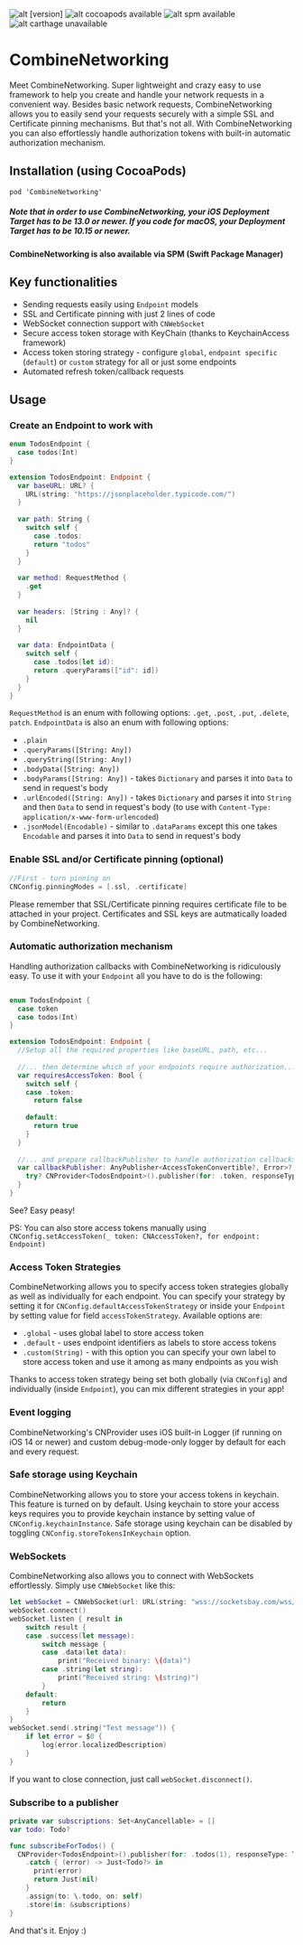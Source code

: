 ![alt [version]](https://img.shields.io/github/v/release/neothXT/CombineNetworking) ![alt cocoapods available](https://img.shields.io/badge/Cocoapods-available-green) ![alt spm available](https://img.shields.io/badge/SPM-available-green) ![alt carthage unavailable](https://img.shields.io/badge/Carthage-unavailable-red)

# CombineNetworking
Meet CombineNetworking. Super lightweight and crazy easy to use framework to help you create and handle your network requests in a convenient way.
Besides basic network requests, CombineNetworking allows you to easily send your requests securely with a simple SSL and Certificate pinning mechanisms. But that's not all. With CombineNetworking you can also effortlessly handle authorization tokens with built-in automatic authorization mechanism.

## Installation (using CocoaPods)

`pod 'CombineNetworking'`

##### Note that in order to use CombineNetworking, your iOS Deployment Target has to be 13.0 or newer. If you code for macOS, your Deployment Target has to be 10.15 or newer.

#### CombineNetworking is also available via SPM (Swift Package Manager)

## Key functionalities
- Sending requests easily using `Endpoint` models
- SSL and Certificate pinning with just 2 lines of code
- WebSocket connection support with `CNWebSocket`
- Secure access token storage with KeyChain (thanks to KeychainAccess framework)
- Access token storing strategy - configure `global`, `endpoint specific` (`default`) or `custom` strategy for all or just some endpoints
- Automated refresh token/callback requests

## Usage

### Create an Endpoint to work with
```Swift
enum TodosEndpoint {
  case todos(Int)
}

extension TodosEndpoint: Endpoint {
  var baseURL: URL? {
    URL(string: "https://jsonplaceholder.typicode.com/")
  }
	
  var path: String {
    switch self {
      case .todos:
      return "todos"
    }
  }
	
  var method: RequestMethod {
    .get
  }
	
  var headers: [String : Any]? {
    nil
  }
	
  var data: EndpointData {
    switch self {
      case .todos(let id):
      return .queryParams(["id": id])
    }
  }
}
```

`RequestMethod` is an enum with following options: `.get`, `.post`, `.put`, `.delete`, `patch`.
`EndpointData` is also an enum with following options: 
- `.plain`
- `.queryParams([String: Any])`
- `.queryString([String: Any])`
- `.bodyData([String: Any])`
- `.bodyParams([String: Any])` - takes `Dictionary` and parses it into `Data` to send in request's body
- `.urlEncoded([String: Any])` - takes `Dictionary` and parses it into `String` and then `Data` to send in request's body (to use with `Content-Type: application/x-www-form-urlencoded`)
- `.jsonModel(Encodable)` - similar to `.dataParams` except this one takes `Encodable` and parses it into `Data` to send in request's body

### Enable SSL and/or Certificate pinning (optional)

```Swift
//First - turn pinning on
CNConfig.pinningModes = [.ssl, .certificate]
```

Please remember that SSL/Certificate pinning requires certificate file to be attached in your project. Certificates and SSL keys are autmatically loaded by CombineNetworking.

### Automatic authorization mechanism

Handling authorization callbacks with CombineNetworking is ridiculously easy. To use it with your `Endpoint` all you have to do is the following:

```Swift

enum TodosEndpoint {
  case token
  case todos(Int)
}

extension TodosEndpoint: Endpoint {
  //Setup all the required properties like baseURL, path, etc...
		
  //... then determine which of your endpoints require authorization...
  var requiresAccessToken: Bool {
    switch self {
    case .token:
      return false
     
    default:
      return true
    }
  }
	
  //... and prepare callbackPublisher to handle authorization callbacks
  var callbackPublisher: AnyPublisher<AccessTokenConvertible?, Error>? {
    try? CNProvider<TodosEndpoint>().publisher(for: .token, responseType: CNAccessToken?.self).asAccessTokenConvertible()
  }
}
```

See? Easy peasy!

PS: You can also store access tokens manually using `CNConfig.setAccessToken(_ token: CNAccessToken?, for endpoint: Endpoint)`

### Access Token Strategies

CombineNetworking allows you to specify access token strategies globally as well as individually for each endpoint. You can specify your strategy by setting it for `CNConfig.defaultAccessTokenStrategy` or inside your `Endpoint` by setting value for field `accessTokenStrategy`.
Available options are:
- `.global` - uses global label to store access token
- `.default` - uses endpoint identifiers as labels to store access tokens
- `.custom(String)` - with this option you can specify your own label to store access token and use it among as many endpoints as you wish

Thanks to access token strategy being set both globally (via `CNConfig`) and individually (inside `Endpoint`), you can mix different strategies in your app!

### Event logging

CombineNetworking's CNProvider uses iOS built-in Logger (if running on iOS 14 or newer) and custom debug-mode-only logger by default for each and every request.

### Safe storage using Keychain

CombineNetworking allows you to store your access tokens in keychain. This feature is turned on by default. Using keychain to store your access keys requires you to provide keychain instance by setting value of `CNConfig.keychainInstance`.
Safe storage using keychain can be disabled by toggling `CNConfig.storeTokensInKeychain` option.

### WebSockets

CombineNetworking also allows you to connect with WebSockets effortlessly. Simply use `CNWebSocket` like this:

```Swift
let webSocket = CNWebSocket(url: URL(string: "wss://socketsbay.com/wss/v2/2/demo/")!)
webSocket.connect()
webSocket.listen { result in
	switch result {
	case .success(let message):
		switch message {
		case .data(let data):
			print("Received binary: \(data)")
		case .string(let string):
			print("Received string: \(string)")
		}
	default:
		return
	}
}
webSocket.send(.string("Test message")) {
	if let error = $0 {
		log(error.localizedDescription)
	}
}
```

If you want to close connection, just call `webSocket.disconnect()`.

### Subscribe to a publisher

```Swift
private var subscriptions: Set<AnyCancellable> = []
var todo: Todo?

func subscribeForTodos() {
  CNProvider<TodosEndpoint>().publisher(for: .todos(1), responseType: Todo?.self)
    .catch { (error) -> Just<Todo?> in
      print(error)
      return Just(nil)
    }
    .assign(to: \.todo, on: self)
    .store(in: &subscriptions)
}
```

And that's it. Enjoy :)
